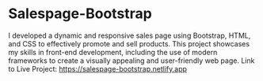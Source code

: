 # Salespage-Bootstrap
I developed a dynamic and responsive sales page using Bootstrap, HTML, and CSS to effectively promote and sell products. This project showcases my skills in front-end development, including the use of modern frameworks to create a visually appealing and user-friendly web page.
Link to Live Project: https://salespage-bootstrap.netlify.app
